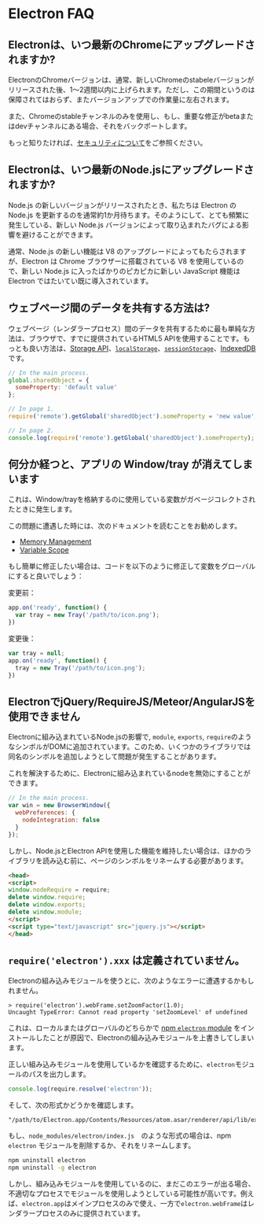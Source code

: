 # Electron FAQ

## Electronは、いつ最新のChromeにアップグレードされますか?

ElectronのChromeバージョンは、通常、新しいChromeのstabeleバージョンがリリースされた後、1～2週間以内に上げられます。ただし、この期間というのは保障されてはおらず、またバージョンアップでの作業量に左右されます。

また、Chromeのstableチャンネルのみを使用し、もし、重要な修正がbetaまたはdevチャンネルにある場合、それをバックポートします。

もっと知りたければ、[セキュリティについて](../tutorial/security.md)をご参照ください。

## Electronは、いつ最新のNode.jsにアップグレードされますか?

Node.js の新しいバージョンがリリースされたとき、私たちは Electron の Node.js を更新するのを通常約1か月待ちます。そのようにして、とても頻繁に発生している、新しい Node.js バージョンによって取り込まれたバグによる影響を避けることができます。

通常、Node.js の新しい機能は V8 のアップグレードによってもたらされますが、Electron は Chrome ブラウザーに搭載されている V8 を使用しているので、新しい Node.js に入ったばかりのピカピカに新しい JavaScript 機能は Electron ではたいてい既に導入されています。

## ウェブページ間のデータを共有する方法は?

ウェブページ（レンダラープロセス）間のデータを共有するために最も単純な方法は、ブラウザで、すでに提供されているHTML5 APIを使用することです。もっとも良い方法は、[Storage API][storage]、[`localStorage`][local-storage]、[`sessionStorage`][session-storage]、[IndexedDB][indexed-db]です。

```javascript
// In the main process.
global.sharedObject = {
  someProperty: 'default value'
};
```

```javascript
// In page 1.
require('remote').getGlobal('sharedObject').someProperty = 'new value';
```

```javascript
// In page 2.
console.log(require('remote').getGlobal('sharedObject').someProperty);
```

## 何分か経つと、アプリの Window/tray が消えてしまいます

これは、Window/trayを格納するのに使用している変数がガベージコレクトされたときに発生します。

この問題に遭遇した時には、次のドキュメントを読むことをお勧めします。

* [Memory Management][memory-management]
* [Variable Scope][variable-scope]

もし簡単に修正したい場合は、コードを以下のように修正して変数をグローバルにすると良いでしょう：

変更前：

```javascript
app.on('ready', function() {
  var tray = new Tray('/path/to/icon.png');
})
```

変更後：

```javascript
var tray = null;
app.on('ready', function() {
  tray = new Tray('/path/to/icon.png');
})
```

## ElectronでjQuery/RequireJS/Meteor/AngularJSを使用できません

Electronに組み込まれているNode.jsの影響で, `module`, `exports`, `require`のようなシンボルがDOMに追加されています。このため、いくつかのライブラリでは同名のシンボルを追加しようとして問題が発生することがあります。

これを解決するために、Electronに組み込まれているnodeを無効にすることができます。

```javascript
// In the main process.
var win = new BrowserWindow({
  webPreferences: {
    nodeIntegration: false
  }
});
```

しかし、Node.jsとElectron APIを使用した機能を維持したい場合は、ほかのライブラリを読み込む前に、ページのシンボルをリネームする必要があります。

```html
<head>
<script>
window.nodeRequire = require;
delete window.require;
delete window.exports;
delete window.module;
</script>
<script type="text/javascript" src="jquery.js"></script>
</head>
```

## `require('electron').xxx` は定義されていません。

Electronの組み込みモジュールを使うとに、次のようなエラーに遭遇するかもしれません。

```
> require('electron').webFrame.setZoomFactor(1.0);
Uncaught TypeError: Cannot read property 'setZoomLevel' of undefined
```

これは、ローカルまたはグローバルのどちらかで [npm `electron` module][electron-module] をインストールしたことが原因で、Electronの組み込みモジュールを上書きしてしまいます。

正しい組み込みモジュールを使用しているかを確認するために、`electron`モジュールのパスを出力します。

```javascript
console.log(require.resolve('electron'));
```

そして、次の形式かどうかを確認します。

```
"/path/to/Electron.app/Contents/Resources/atom.asar/renderer/api/lib/exports/electron.js"
```

もし、`node_modules/electron/index.js`　のような形式の場合は、npm `electron` モジュールを削除するか、それをリネームします。

```bash
npm uninstall electron
npm uninstall -g electron
```

しかし、組み込みモジュールを使用しているのに、まだこのエラーが出る場合、不適切なプロセスでモジュールを使用しようとしている可能性が高いです。例えば、`electron.app`はメインプロセスのみで使え、一方で`electron.webFrame`はレンダラープロセスのみに提供されています。

[memory-management]: https://developer.mozilla.org/en-US/docs/Web/JavaScript/Memory_Management
[variable-scope]: https://msdn.microsoft.com/library/bzt2dkta(v=vs.94).aspx
[electron-module]: https://www.npmjs.com/package/electron
[storage]: https://developer.mozilla.org/en-US/docs/Web/API/Storage
[local-storage]: https://developer.mozilla.org/en-US/docs/Web/API/Window/localStorage
[session-storage]: https://developer.mozilla.org/en-US/docs/Web/API/Window/sessionStorage
[indexed-db]: https://developer.mozilla.org/en-US/docs/Web/API/IndexedDB_API
